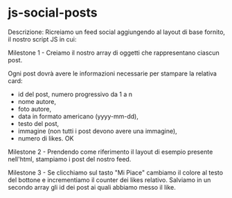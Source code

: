 # js-social-posts

Descrizione:
Ricreiamo un feed social aggiungendo al layout di base fornito, il nostro script JS in cui:



Milestone 1 - Creiamo il nostro array di oggetti che rappresentano ciascun post.

Ogni post dovrà avere le informazioni necessarie per stampare la relativa card:
- id del post, numero progressivo da 1 a n
- nome autore,
- foto autore,
- data in formato americano (yyyy-mm-dd),
- testo del post,
- immagine (non tutti i post devono avere una immagine),
- numero di likes.
OK

Milestone 2 - Prendendo come riferimento il layout di esempio presente nell'html, stampiamo i post del nostro feed.



Milestone 3 - Se clicchiamo sul tasto "Mi Piace" cambiamo il colore al testo del bottone e incrementiamo il counter dei likes relativo.
Salviamo in un secondo array gli id dei post ai quali abbiamo messo il like.
